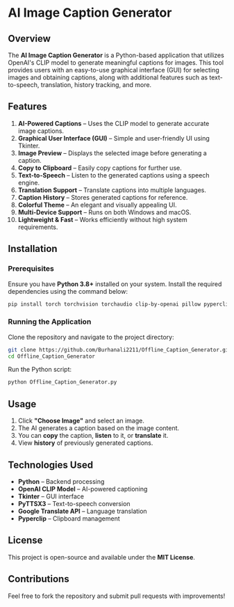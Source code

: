 # AI Image Caption Generator

## Overview
The **AI Image Caption Generator** is a Python-based application that utilizes OpenAI's CLIP model to generate meaningful captions for images. This tool provides users with an easy-to-use graphical interface (GUI) for selecting images and obtaining captions, along with additional features such as text-to-speech, translation, history tracking, and more.

## Features
1. **AI-Powered Captions** – Uses the CLIP model to generate accurate image captions.
2. **Graphical User Interface (GUI)** – Simple and user-friendly UI using Tkinter.
3. **Image Preview** – Displays the selected image before generating a caption.
4. **Copy to Clipboard** – Easily copy captions for further use.
5. **Text-to-Speech** – Listen to the generated captions using a speech engine.
6. **Translation Support** – Translate captions into multiple languages.
7. **Caption History** – Stores generated captions for reference.
8. **Colorful Theme** – An elegant and visually appealing UI.
9. **Multi-Device Support** – Runs on both Windows and macOS.
10. **Lightweight & Fast** – Works efficiently without high system requirements.

## Installation
### Prerequisites
Ensure you have **Python 3.8+** installed on your system. Install the required dependencies using the command below:

```bash
pip install torch torchvision torchaudio clip-by-openai pillow pyperclip pyttsx3 googletrans==4.0.0-rc1 opencv-python-headless tkinter
```

### Running the Application
Clone the repository and navigate to the project directory:

```bash
git clone https://github.com/Burhanali2211/Offline_Caption_Generator.git
cd Offline_Caption_Generator
```

Run the Python script:

```bash
python Offline_Caption_Generator.py
```

## Usage
1. Click **"Choose Image"** and select an image.
2. The AI generates a caption based on the image content.
3. You can **copy** the caption, **listen** to it, or **translate** it.
4. View **history** of previously generated captions.

## Technologies Used
- **Python** – Backend processing
- **OpenAI CLIP Model** – AI-powered captioning
- **Tkinter** – GUI interface
- **PyTTSX3** – Text-to-speech conversion
- **Google Translate API** – Language translation
- **Pyperclip** – Clipboard management


## License
This project is open-source and available under the **MIT License**.

## Contributions
Feel free to fork the repository and submit pull requests with improvements!


